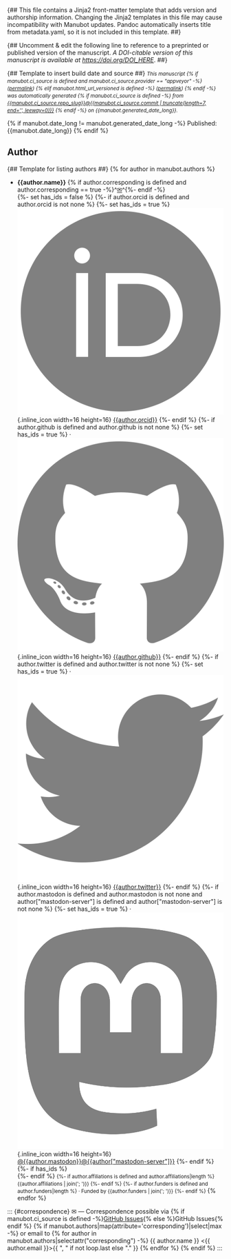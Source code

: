 {##
  This file contains a Jinja2 front-matter template that adds version and authorship information.
  Changing the Jinja2 templates in this file may cause incompatibility with Manubot updates.
  Pandoc automatically inserts title from metadata.yaml, so it is not included in this template.
##}

{## Uncomment & edit the following line to reference to a preprinted or published version of the manuscript.
_A DOI-citable version of this manuscript is available at <https://doi.org/DOI_HERE>_.
##}

{## Template to insert build date and source ##}
<small><em>
This manuscript
{% if manubot.ci_source is defined and manubot.ci_source.provider == "appveyor" -%}
([permalink]({{manubot.ci_source.artifact_url}}))
{% elif manubot.html_url_versioned is defined -%}
([permalink]({{manubot.html_url_versioned}}))
{% endif -%}
was automatically generated
{% if manubot.ci_source is defined -%}
from [{{manubot.ci_source.repo_slug}}@{{manubot.ci_source.commit | truncate(length=7, end='', leeway=0)}}](https://github.com/{{manubot.ci_source.repo_slug}}/tree/{{manubot.ci_source.commit}})
{% endif -%}
on {{manubot.generated_date_long}}.
</em></small>

{% if manubot.date_long != manubot.generated_date_long -%}
Published: {{manubot.date_long}}
{% endif %}

## Author

{## Template for listing authors ##}
{% for author in manubot.authors %}
+ **{{author.name}}**
  {% if author.corresponding is defined and author.corresponding == true -%}^[✉](#correspondence)^{%- endif -%}
  <br>
  {%- set has_ids = false %}
  {%- if author.orcid is defined and author.orcid is not none %}
    {%- set has_ids = true %}
    ![ORCID icon](images/orcid.svg){.inline_icon width=16 height=16}
    [{{author.orcid}}](https://orcid.org/{{author.orcid}})
  {%- endif %}
  {%- if author.github is defined and author.github is not none %}
    {%- set has_ids = true %}
    · ![GitHub icon](images/github.svg){.inline_icon width=16 height=16}
    [{{author.github}}](https://github.com/{{author.github}})
  {%- endif %}
  {%- if author.twitter is defined and author.twitter is not none %}
    {%- set has_ids = true %}
    · ![Twitter icon](images/twitter.svg){.inline_icon width=16 height=16}
    [{{author.twitter}}](https://twitter.com/{{author.twitter}})
  {%- endif %}
  {%- if author.mastodon is defined and author.mastodon is not none and author["mastodon-server"] is defined and author["mastodon-server"] is not none %}
    {%- set has_ids = true %}
    · ![Mastodon icon](images/mastodon.svg){.inline_icon width=16 height=16}
    [\@{{author.mastodon}}@{{author["mastodon-server"]}}](https://{{author["mastodon-server"]}}/@{{author.mastodon}})
  {%- endif %}
  {%- if has_ids %}
    <br>
  {%- endif %}
  <small>
  {%- if author.affiliations is defined and author.affiliations|length %}
     {{author.affiliations | join('; ')}}
  {%- endif %}
  {%- if author.funders is defined and author.funders|length %}
     · Funded by {{author.funders | join('; ')}}
  {%- endif %}
  </small>
{% endfor %}

::: {#correspondence}
✉ — Correspondence possible via {% if manubot.ci_source is defined -%}[GitHub Issues](https://github.com/{{manubot.ci_source.repo_slug}}/issues){% else %}GitHub Issues{% endif %}
{% if manubot.authors|map(attribute='corresponding')|select|max -%}
or email to
{% for author in manubot.authors|selectattr("corresponding") -%}
{{ author.name }} \<{{ author.email }}\>{{ ", " if not loop.last else "." }}
{% endfor %}
{% endif %}
:::

